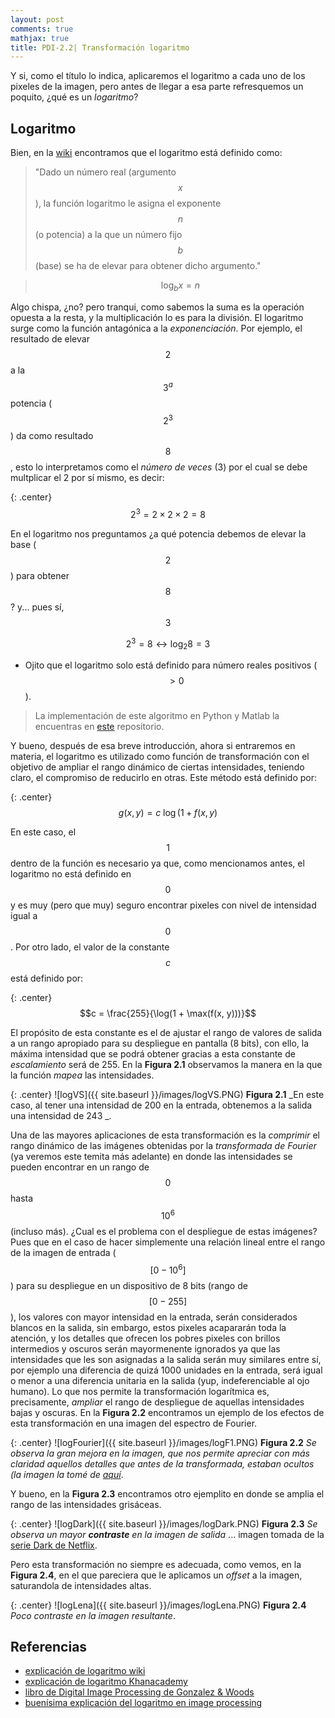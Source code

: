 ```yaml
---
layout: post
comments: true
mathjax: true
title: PDI-2.2| Transformación logaritmo
---
```

Y si, como el título lo indica, aplicaremos el logaritmo a cada uno de los pixeles de la imagen, pero antes de llegar a esa parte refresquemos un poquito, ¿qué es un _logaritmo_?

## Logaritmo

Bien, en la [wiki](https://es.wikipedia.org/wiki/Logaritmo) encontramos que el logaritmo está definido como:
>"Dado un número real (argumento $$x$$), la función logaritmo le asigna el exponente $$n$$ (o potencia) a la que un número fijo $$b$$ (base) se ha de elevar para obtener dicho argumento."

>$$\log_{b}x = n$$

Algo chispa, ¿no? pero tranqui, como sabemos la suma es la operación opuesta a la resta, y la multiplicación lo es para la división. El logaritmo surge como la función antagónica a la _exponenciación_. 
Por ejemplo, el resultado de elevar $$2$$ a la $$3^{a}$$ potencia ($$2^{3}$$) da como resultado $$8$$, esto lo interpretamos como el _número de veces_ (3) por el cual se debe multplicar el 2 por sí mismo, es decir:

{: .center} 
$$2^{3} = 2 \times 2 \times 2 = 8$$

En el logaritmo nos preguntamos ¿a qué potencia debemos de elevar la base ($$2$$) para obtener $$8$$? y... pues sí, $$3$$

$$2^{3} = 8 \longleftrightarrow \log_{2}8 = 3$$

* Ojito que el logaritmo solo está definido para número reales positivos ($$>0$$).

> La implementación de este algoritmo en Python y Matlab la encuentras en [este](https://github.com/BryanMed/Procesamiento-de-imagen/tree/master/2.2%20logaritmo) repositorio.

Y bueno, después de esa breve introducción, ahora si entraremos en materia, el logaritmo es utilizado como función de transformación con el objetivo de ampliar el rango dinámico de ciertas intensidades, teniendo claro, el compromiso de reducirlo en otras. Este método está definido por:

{: .center}
$$g(x, y) = c \: \log(1 + f(x, y)$$

En este caso, el $$1$$ dentro de la función es necesario ya que, como mencionamos antes, el logaritmo no está definido en $$0$$ y es muy (pero que muy) seguro encontrar pixeles con nivel de intensidad igual a $$0$$. Por otro lado, el valor de la constante $$c$$ está definido por:

{: .center}
$$c = \frac{255}{\log(1 + \max(f(x, y)))}$$

El propósito de esta constante es el de ajustar el rango de valores de salida a un rango apropiado para su despliegue en pantalla (8 bits), con ello, la máxima intensidad que se podrá obtener gracias a esta constante de _escalamiento_ será de 255. En la __Figura 2.1__ observamos la manera en la que la función _mapea_ las intensidades.

{: .center}
![logVS]({{ site.baseurl }}/images/logVS.PNG)
 __Figura 2.1__ _En este caso, al tener una intensidad de 200 en la entrada, obtenemos a la salida una intensidad de 243 _.

Una de las mayores aplicaciones de esta transformación es la _comprimir_ el rango dinámico de las imágenes obtenidas por la _transformada de Fourier_ (ya veremos este temita más adelante) en donde las intensidades se pueden encontrar en un rango de $$0$$ hasta $$10^{6}$$ (incluso más). ¿Cual es el problema con el despliegue de estas imágenes? Pues que en el caso de hacer simplemente una relación lineal entre el rango de la imagen de entrada ($$[0 - 10^{6}]$$) para su despliegue en un dispositivo de 8 bits (rango de $$[0 - 255]$$), los valores con mayor intensidad en la entrada, serán considerados blancos en la salida, sin embargo, estos pixeles acapararán toda la atención, y los detalles que ofrecen los pobres pixeles con brillos intermedios y oscuros serán mayormenente ignorados ya que las intensidades que les son asignadas a la salida serán muy similares entre sí, por ejemplo una diferencia de quizá 1000 unidades en la entrada, será igual o menor a una diferencia unitaria en la salida (yup, indeferenciable al ojo humano). Lo que nos permite la transformación logarítmica es, precisamente, _ampliar_ el rango de despliegue de aquellas intensidades bajas y oscuras. En la __Figura 2.2__ encontramos un ejemplo de los efectos de esta transformación en una imagen del espectro de Fourier.

{: .center}
![logFourier]({{ site.baseurl }}/images/logF1.PNG)
 __Figura 2.2__ _Se observa la gran mejora en la imagen, que nos permite apreciar con más claridad aquellos detalles que antes de la transformada, estaban ocultos (la imagen la tomé de [aquí](http://www.cs.uregina.ca/Links/class-info/425-nova/Lab5/index.html
)_.

Y bueno, en la __Figura 2.3__ encontramos otro ejemplito en donde se amplia el rango de las intensidades grisáceas.

{: .center}
![logDark]({{ site.baseurl }}/images/logDark.PNG)
 __Figura 2.3__ _Se observa un mayor __contraste__ en la imagen de salida_ ... imagen tomada de la [serie Dark de Netflix](https://www.netflix.com/mx/title/80100172).
 
 Pero esta transformación no siempre es adecuada, como vemos, en la __Figura 2.4__, en el que pareciera que le aplicamos un _offset_ a la imagen, saturandola de intensidades altas.

{: .center}
![logLena]({{ site.baseurl }}/images/logLena.PNG)
 __Figura 2.4__ _Poco contraste en la imagen resultante_.


  

## Referencias

* [explicación de logaritmo wiki](https://es.wikipedia.org/wiki/Logaritmo)
* [explicación de logaritmo Khanacademy](https://es.khanacademy.org/math/algebra2/exponential-and-logarithmic-functions/introduction-to-logarithms/a/intro-to-logarithms)
* [libro de Digital Image Processing de Gonzalez & Woods](https://www.amazon.com/Digital-Image-Processing-Rafael-Gonzalez/dp/0133356728)
* [buenísima explicación del logaritmo en image processing](https://homepages.inf.ed.ac.uk/rbf/HIPR2/pixlog.htm)



